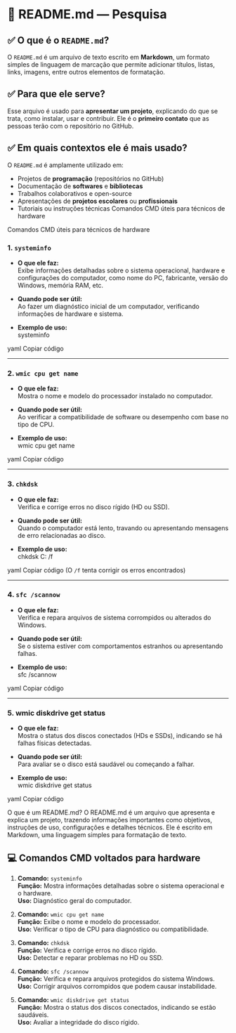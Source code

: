# 📘 README.md — Pesquisa

## ✅ O que é o `README.md`?

O `README.md` é um arquivo de texto escrito em **Markdown**, um formato simples de linguagem de marcação que permite adicionar títulos, listas, links, imagens, entre outros elementos de formatação.

## ✅ Para que ele serve?

Esse arquivo é usado para **apresentar um projeto**, explicando do que se trata, como instalar, usar e contribuir. Ele é o **primeiro contato** que as pessoas terão com o repositório no GitHub.

## ✅ Em quais contextos ele é mais usado?

   
O `README.md` é amplamente utilizado em:

- Projetos de **programação** (repositórios no GitHub)
- Documentação de **softwares** e **bibliotecas**
- Trabalhos colaborativos e open-source
- Apresentações de **projetos escolares** ou **profissionais**
- Tutoriais ou instruções técnicas
Comandos CMD úteis para técnicos de hardware



Comandos CMD úteis para técnicos de hardware
   
### 1. `systeminfo`

- **O que ele faz:**  
  Exibe informações detalhadas sobre o sistema operacional, hardware e configurações do computador, como nome do PC, fabricante, versão do Windows, memória RAM, etc.

- **Quando pode ser útil:**  
  Ao fazer um diagnóstico inicial de um computador, verificando informações de hardware e sistema.

- **Exemplo de uso:**  
systeminfo

yaml
Copiar código

---

### 2. `wmic cpu get name`

- **O que ele faz:**  
Mostra o nome e modelo do processador instalado no computador.

- **Quando pode ser útil:**  
Ao verificar a compatibilidade de software ou desempenho com base no tipo de CPU.

- **Exemplo de uso:**  
wmic cpu get name

yaml
Copiar código

---

### 3. `chkdsk`

- **O que ele faz:**  
Verifica e corrige erros no disco rígido (HD ou SSD).

- **Quando pode ser útil:**  
Quando o computador está lento, travando ou apresentando mensagens de erro relacionadas ao disco.

- **Exemplo de uso:**  
chkdsk C: /f

yaml
Copiar código
(O `/f` tenta corrigir os erros encontrados)

---

### 4. `sfc /scannow`

- **O que ele faz:**  
Verifica e repara arquivos de sistema corrompidos ou alterados do Windows.

- **Quando pode ser útil:**  
Se o sistema estiver com comportamentos estranhos ou apresentando falhas.

- **Exemplo de uso:**  
sfc /scannow

yaml
Copiar código

---

### 5. **wmic diskdrive get status**

- **O que ele faz:**  
Mostra o status dos discos conectados (HDs e SSDs), indicando se há falhas físicas detectadas.

- **Quando pode ser útil:**  
Para avaliar se o disco está saudável ou começando a falhar.

- **Exemplo de uso:**  
wmic diskdrive get status

yaml
Copiar código



 O que é um README.md?
O README.md é um arquivo que apresenta e explica um projeto, trazendo informações importantes como objetivos, instruções de uso, configurações e detalhes técnicos. Ele é escrito em Markdown, uma linguagem simples para formatação de texto.

## 💻 Comandos CMD voltados para hardware

1. **Comando:** `systeminfo`  
   **Função:** Mostra informações detalhadas sobre o sistema operacional e o hardware.  
   **Uso:** Diagnóstico geral do computador.

2. **Comando:** `wmic cpu get name`  
   **Função:** Exibe o nome e modelo do processador.  
   **Uso:** Verificar o tipo de CPU para diagnóstico ou compatibilidade.

3. **Comando:** `chkdsk`  
   **Função:** Verifica e corrige erros no disco rígido.  
   **Uso:** Detectar e reparar problemas no HD ou SSD.

4. **Comando:** `sfc /scannow`  
   **Função:** Verifica e repara arquivos protegidos do sistema Windows.  
   **Uso:** Corrigir arquivos corrompidos que podem causar instabilidade.

5. **Comando:** `wmic diskdrive get status`  
   **Função:** Mostra o status dos discos conectados, indicando se estão saudáveis.  
   **Uso:** Avaliar a integridade do disco rígido.


